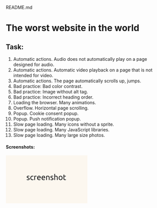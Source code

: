 README.md

# The worst website in the world

## Task:


1. Automatic actions. Audio does not automatically play on a page designed for audio.
1. Automatic actions. Automatic video playback on a page that is not intended for video.
1. Automatic actions. The page automatically scrolls up, jumps.
1. Bad practice: Bad color contrast.
1. Bad practice: Image without alt tag.
1. Bad practice: Incorrect heading order.
1. Loading the browser. Many animations.
1. Overflow. Horizontal page scrolling.
1. Popup. Cookie consent popup.
1. Popup. Push notification popup.
1. Slow page loading. Many icons without a sprite.
1. Slow page loading. Many JavaScript libraries.
1. Slow page loading. Many large size photos.












<!--[example.com](http://example.com/)-->


#### Screenshots:
![screenshot](screenshot.png)






